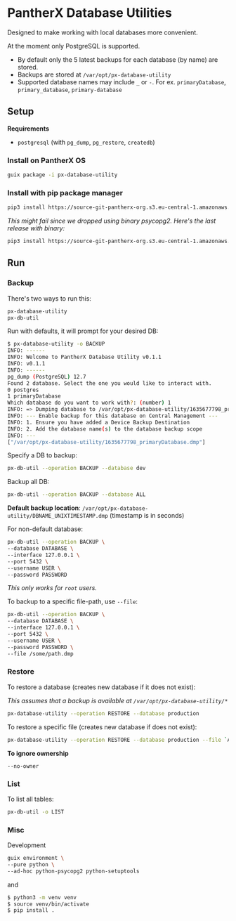 # PantherX Database Utilities

Designed to make working with local databases more convenient.

At the moment only PostgreSQL is supported.

- By default only the 5 latest backups for each database (by name) are stored.
- Backups are stored at `/var/opt/px-database-utility`
- Supported database names may include `_` or `-`. For ex. `primaryDatabase`, `primary_database`, `primary-database`

## Setup

**Requirements**

- `postgresql` (with `pg_dump`, `pg_restore`, `createdb`)

### Install on PantherX OS

```bash
guix package -i px-database-utility
```

### Install with pip package manager

```bash
pip3 install https://source-git-pantherx-org.s3.eu-central-1.amazonaws.com/px-database-utility_latest.tgz
```

_This might fail since we dropped using binary psycopg2. Here's the last release with binary:_

```bash
pip3 install https://source-git-pantherx-org.s3.eu-central-1.amazonaws.com/px-database-utility_v0.1.1.tgz
```

## Run

### Backup

There's two ways to run this:

```bash
px-database-utility
px-db-util
```

Run with defaults, it will prompt for your desired DB:

```bash
$ px-database-utility -o BACKUP
INFO: ------
INFO: Welcome to PantherX Database Utility v0.1.1
INFO: v0.1.1
INFO: ------
pg_dump (PostgreSQL) 12.7
Found 2 database. Select the one you would like to interact with.
0 postgres
1 primaryDatabase
Which database do you want to work with?: (number) 1
INFO: => Dumping database to /var/opt/px-database-utility/1635677798_primaryDatabase.dmp
INFO: --- Enable backup for this database on Central Management ---
INFO: 1. Ensure you have added a Device Backup Destination
INFO: 2. Add the database name(s) to the database backup scope
INFO: ---
["/var/opt/px-database-utility/1635677798_primaryDatabase.dmp"]
```

Specify a DB to backup:

```bash
px-db-util --operation BACKUP --database dev
```

Backup all DB:

```bash
px-db-util --operation BACKUP --database ALL
```

**Default backup location**: `/var/opt/px-database-utility/DBNAME_UNIXTIMESTAMP.dmp` (timestamp is in seconds)

For non-default database:

```bash
px-db-util --operation BACKUP \
--database DATABASE \
--interface 127.0.0.1 \
--port 5432 \
--username USER \
--password PASSWORD
```

_This only works for `root` users._

To backup to a specific file-path, use `--file`:

```bash
px-db-util --operation BACKUP \
--database DATABASE \
--interface 127.0.0.1 \
--port 5432 \
--username USER \
--password PASSWORD \
--file /some/path.dmp
```

### Restore

To restore a database (creates new database if it does not exist):

_This assumes that a backup is available at `/var/opt/px-database-utility/*`_

```bash
px-database-utility --operation RESTORE --database production
```

To restore a specific file (creates new database if does not exist):

```bash
px-database-utility --operation RESTORE --database production --file `ABSOLUTE_PATH.dmp`
```

**To ignore ownership**

```
--no-owner
```

### List

To list all tables:

```bash
px-db-util -o LIST
```

### Misc

Development

```bash
guix environment \
--pure python \
--ad-hoc python-psycopg2 python-setuptools
```

and

```bash
$ python3 -m venv venv
$ source venv/bin/activate
$ pip install .
```

